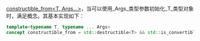 [constructible_from<T, Args...>]()，当可以使用_Args_类型参数初始化_T_类型对象时，满足概念。其基本实现如下：

```cpp
template<typename T, typename ... Args>
concept constructible_from = std::destructible<T> && std::is_convertible_v<T, Args...>;
```

